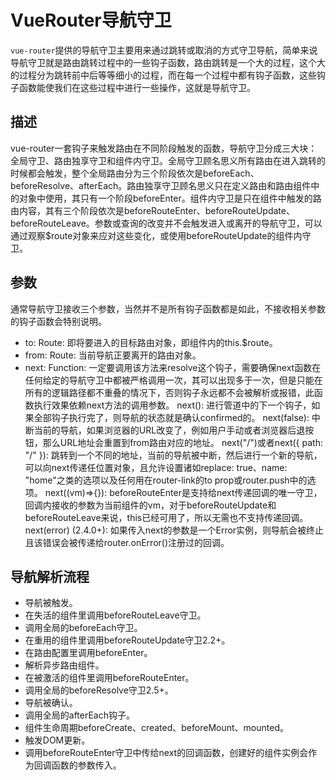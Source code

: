 # VueRouter导航守卫
`vue-router`提供的导航守卫主要用来通过跳转或取消的方式守卫导航，简单来说导航守卫就是路由跳转过程中的一些钩子函数，路由跳转是一个大的过程，这个大的过程分为跳转前中后等等细小的过程，而在每一个过程中都有钩子函数，这些钩子函数能使我们在这些过程中进行一些操作，这就是导航守卫。

## 描述
vue-router一套钩子来触发路由在不同阶段触发的函数，导航守卫分成三大块：全局守卫、路由独享守卫和组件内守卫。全局守卫顾名思义所有路由在进入跳转的时候都会触发，整个全局路由分为三个阶段依次是beforeEach、beforeResolve、afterEach。路由独享守卫顾名思义只在定义路由和路由组件中的对象中使用，其只有一个阶段beforeEnter。组件内守卫是只在组件中触发的路由内容，其有三个阶段依次是beforeRouteEnter、beforeRouteUpdate、beforeRouteLeave。参数或查询的改变并不会触发进入或离开的导航守卫，可以通过观察$route对象来应对这些变化，或使用beforeRouteUpdate的组件内守卫。

## 参数
通常导航守卫接收三个参数，当然并不是所有钩子函数都是如此，不接收相关参数的钩子函数会特别说明。

* to: Route: 即将要进入的目标路由对象，即组件内的this.$route。
* from: Route: 当前导航正要离开的路由对象。
* next: Function: 一定要调用该方法来resolve这个钩子，需要确保next函数在任何给定的导航守卫中都被严格调用一次，其可以出现多于一次，但是只能在所有的逻辑路径都不重叠的情况下，否则钩子永远都不会被解析或报错，此函数执行效果依赖next方法的调用参数。
next(): 进行管道中的下一个钩子，如果全部钩子执行完了，则导航的状态就是确认confirmed的。
next(false): 中断当前的导航，如果浏览器的URL改变了，例如用户手动或者浏览器后退按钮，那么URL地址会重置到from路由对应的地址。
next("/")或者next({ path: "/" }): 跳转到一个不同的地址，当前的导航被中断，然后进行一个新的导航，可以向next传递任位置对象，且允许设置诸如replace: true、name: "home"之类的选项以及任何用在router-link的to prop或router.push中的选项。
next((vm)=>{}): beforeRouteEnter是支持给next传递回调的唯一守卫，回调内接收的参数为当前组件的vm，对于beforeRouteUpdate和beforeRouteLeave来说，this已经可用了，所以无需也不支持传递回调。
next(error) (2.4.0+): 如果传入next的参数是一个Error实例，则导航会被终止且该错误会被传递给router.onError()注册过的回调。


## 导航解析流程
* 导航被触发。
* 在失活的组件里调用beforeRouteLeave守卫。
* 调用全局的beforeEach守卫。
* 在重用的组件里调用beforeRouteUpdate守卫2.2+。
* 在路由配置里调用beforeEnter。
* 解析异步路由组件。
* 在被激活的组件里调用beforeRouteEnter。
* 调用全局的beforeResolve守卫2.5+。
* 导航被确认。
* 调用全局的afterEach钩子。
* 组件生命周期beforeCreate、created、beforeMount、mounted。
* 触发DOM更新。
* 调用beforeRouteEnter守卫中传给next的回调函数，创建好的组件实例会作为回调函数的参数传入。